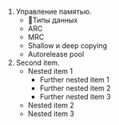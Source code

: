 1. Управление памятью.
   - 📝Типы данных
   - ARC
   - MRC
   - Shallow и deep copying
   - Autorelease pool
1. Second item.
   - Nested item 1
      - Further nested item 1
      - Further nested item 2
      - Further nested item 3
   - Nested item 2
   - Nested item 3
